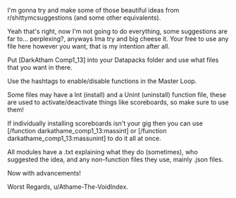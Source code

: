 I'm gonna try and make some of those beautiful ideas from r/shittymcsuggestions (and some other equivalents).

Yeah that's right, now I'm not going to do everything, some suggestions are far to... perplexing?, anyways Ima try and big cheese it.
Your free to use any file here however you want, that is my intention after all.

Put [DarkAtham Comp1_13] into your Datapacks folder and use what files that you want in there.

Use the hashtags to enable/disable functions in the Master Loop.

Some files may have a Int (install) and a Unint (uninstall) function file, these are used to activate/deactivate things like scoreboards, so make sure to use them!

If individually installing scoreboards isn't your gig then you can use [/function darkathame_comp1_13:massint] or [/function darkathame_comp1_13:massunint] to do it all at once.

All modules have a .txt explaining what they do (sometimes), who suggested the idea, and any non-function files they use, mainly .json files.

Now with advancements!

Worst Regards,
u/Athame-The-VoidIndex.

